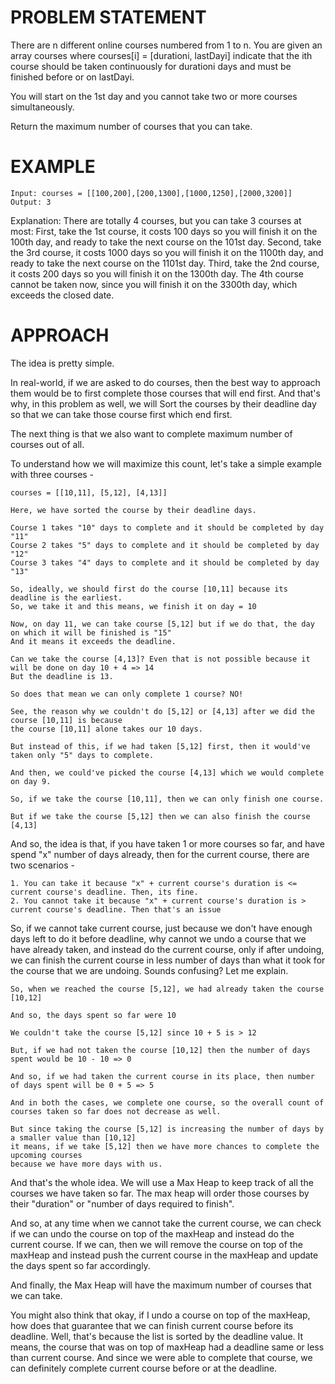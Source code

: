# PROBLEM STATEMENT

There are n different online courses numbered from 1 to n. You are given an array courses where courses[i] = [durationi, lastDayi] indicate that the ith course should be taken continuously for durationi days and must be finished before or on lastDayi.

You will start on the 1st day and you cannot take two or more courses simultaneously.

Return the maximum number of courses that you can take.

# EXAMPLE

    Input: courses = [[100,200],[200,1300],[1000,1250],[2000,3200]]
    Output: 3

Explanation: 
There are totally 4 courses, but you can take 3 courses at most:
First, take the 1st course, it costs 100 days so you will finish it on the 100th day, and ready to take the next course on the 101st day.
Second, take the 3rd course, it costs 1000 days so you will finish it on the 1100th day, and ready to take the next course on the 1101st day. 
Third, take the 2nd course, it costs 200 days so you will finish it on the 1300th day. 
The 4th course cannot be taken now, since you will finish it on the 3300th day, which exceeds the closed date.

# APPROACH

The idea is pretty simple.

In real-world, if we are asked to do courses, then the best way to approach them would be to first complete those courses that will end first. And that's why, in this problem as well, we will Sort the courses by their deadline day so that we can take those course first which end first.

The next thing is that we also want to complete maximum number of courses out of all.

To understand how we will maximize this count, let's take a simple example with three courses -

	courses = [[10,11], [5,12], [4,13]]
	
	Here, we have sorted the course by their deadline days.
	
	Course 1 takes "10" days to complete and it should be completed by day "11"
	Course 2 takes "5" days to complete and it should be completed by day "12"
	Course 3 takes "4" days to complete and it should be completed by day "13"
	
	So, ideally, we should first do the course [10,11] because its deadline is the earliest.
	So, we take it and this means, we finish it on day = 10
	
	Now, on day 11, we can take course [5,12] but if we do that, the day on which it will be finished is "15"
	And it means it exceeds the deadline. 
	
	Can we take the course [4,13]? Even that is not possible because it will be done on day 10 + 4 => 14
	But the deadline is 13.
	
	So does that mean we can only complete 1 course? NO!
	
	See, the reason why we couldn't do [5,12] or [4,13] after we did the course [10,11] is because
	the course [10,11] alone takes our 10 days. 
	
	But instead of this, if we had taken [5,12] first, then it would've taken only "5" days to complete.
	
	And then, we could've picked the course [4,13] which we would complete on day 9.
	
	So, if we take the course [10,11], then we can only finish one course.
	
	But if we take the course [5,12] then we can also finish the course [4,13]
	
And so, the idea is that, if you have taken 1 or more courses so far, and have spend "x" number of days already, then for the current course, there are two scenarios - 

	1. You can take it because "x" + current course's duration is <= current course's deadline. Then, its fine.
	2. You cannot take it because "x" + current course's duration is > current course's deadline. Then that's an issue

So, if we cannot take current course, just because we don't have enough days left to do it before deadline, why cannot we undo a course that we have already taken, and instead do the current course, only if after undoing, we can finish the current course in less number of days than what it took for the course that we are undoing. Sounds confusing? Let me explain.

	So, when we reached the course [5,12], we had already taken the course [10,12]
	
	And so, the days spent so far were 10
	
	We couldn't take the course [5,12] since 10 + 5 is > 12
	
	But, if we had not taken the course [10,12] then the number of days spent would be 10 - 10 => 0
	
	And so, if we had taken the current course in its place, then number of days spent will be 0 + 5 => 5
	
	And in both the cases, we complete one course, so the overall count of courses taken so far does not decrease as well.
	
	But since taking the course [5,12] is increasing the number of days by a smaller value than [10,12]
	it means, if we take [5,12] then we have more chances to complete the upcoming courses
	because we have more days with us.
	
And that's the whole idea. We will use a Max Heap to keep track of all the courses we have taken so far. The max heap will order those courses by their "duration" or "number of days required to finish".

And so, at any time when we cannot take the current course, we can check if we can undo the course on top of the maxHeap and instead do the current course. If we can, then we will remove the course on top of the maxHeap and instead push the current course in the maxHeap and update the days spent so far accordingly.

And finally, the Max Heap will have the maximum number of courses that we can take.

You might also think that okay, if I undo a course on top of the maxHeap, how does that guarantee that we can finish current course before its deadline. Well, that's because the list is sorted by the deadline value. It means, the course that was on top of maxHeap had a deadline same or less than current course. And since we were able to complete that course, we can definitely complete current course before or at the deadline.